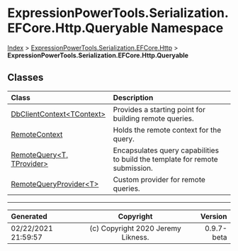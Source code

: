 ﻿# ExpressionPowerTools.Serialization.EFCore.Http.Queryable Namespace

[Index](../index.md) > [ExpressionPowerTools.Serialization.EFCore.Http](ExpressionPowerTools.Serialization.EFCore.Http.a.md) > **ExpressionPowerTools.Serialization.EFCore.Http.Queryable**

## Classes

| Class | Description |
| :-- | :-- |
| [DbClientContext&lt;TContext>](ExpressionPowerTools.Serialization.EFCore.Http.Queryable.DbClientContext`1.cs.md) | Provides a starting point for building remote queries. |
| [RemoteContext](ExpressionPowerTools.Serialization.EFCore.Http.Queryable.RemoteContext.cs.md) | Holds the remote context for the query. |
| [RemoteQuery&lt;T, TProvider>](ExpressionPowerTools.Serialization.EFCore.Http.Queryable.RemoteQuery`2.cs.md) | Encapsulates query capabilities to build the template for remote submission. |
| [RemoteQueryProvider&lt;T>](ExpressionPowerTools.Serialization.EFCore.Http.Queryable.RemoteQueryProvider`1.cs.md) | Custom provider for remote queries. |


---

| Generated | Copyright | Version |
| :-- | :-: | --: |
| 02/22/2021 21:59:57 | (c) Copyright 2020 Jeremy Likness. | 0.9.7-beta |
